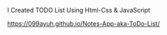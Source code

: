 I Created TODO List Using Html-Css & JavaScript 

https://099ayuh.github.io/Notes-App-aka-ToDo-List/
